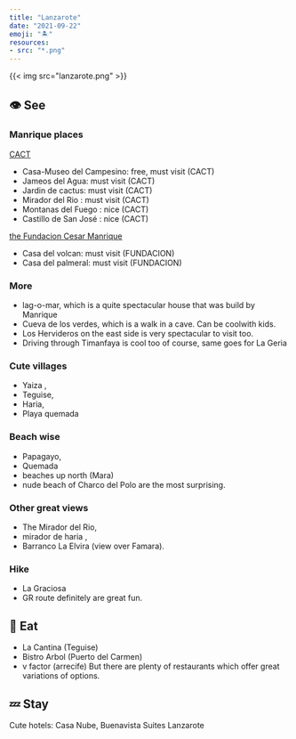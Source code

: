 ```yaml
---
title: "Lanzarote"
date: "2021-09-22"
emoji: "🏝"
resources:
- src: "*.png"
---
```


{{< img src="lanzarote.png" >}}

## 👁 See

### Manrique places

[ CACT](https://www.cactlanzarote.com/)

- Casa-Museo del Campesino: free, must visit (CACT)
- Jameos del Agua: must visit (CACT)
- Jardin de cactus: must visit (CACT)
- Mirador del Rio : must visit (CACT)
- Montanas del Fuego : nice (CACT)
- Castillo de San José : nice (CACT)


[the Fundacion Cesar Manrique](http://fcmanrique.org/)

- Casa del volcan: must visit (FUNDACION)
- Casa del palmeral: must visit (FUNDACION)


### More

- lag-o-mar, which is a quite spectacular house that was build by Manrique
- Cueva de los verdes, which is a walk in a cave. Can be coolwith kids.
- Los Hervideros on the east side is very spectacular to visit too.
- Driving through Timanfaya is cool too of course, same goes for La Geria

### Cute villages

- Yaiza ,
- Teguise,
- Haria,
- Playa quemada

### Beach wise

- Papagayo,
- Quemada
- beaches up north (Mara)
- nude beach of Charco del Polo are the most surprising.


### Other great views

- The Mirador del Rio,
- mirador de haria ,
- Barranco La Elvira (view over Famara).

### Hike

- La Graciosa
- GR route definitely are great fun.

## 👄 Eat

- La Cantina (Teguise)
- Bistro Arbol (Puerto del Carmen)
- v factor (arrecife)
But there are plenty of restaurants which offer great variations of options.

## 💤 Stay

Cute hotels: Casa Nube, Buenavista Suites Lanzarote
